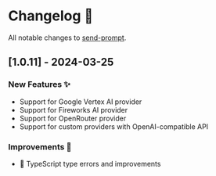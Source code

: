 # Changelog 📝

All notable changes to [send-prompt](https://github.com/paradite/send-prompt).

## [1.0.11] - 2024-03-25

### New Features ✨

- Support for Google Vertex AI provider
- Support for Fireworks AI provider
- Support for OpenRouter provider
- Support for custom providers with OpenAI-compatible API

### Improvements 🔧

- 📝 TypeScript type errors and improvements
